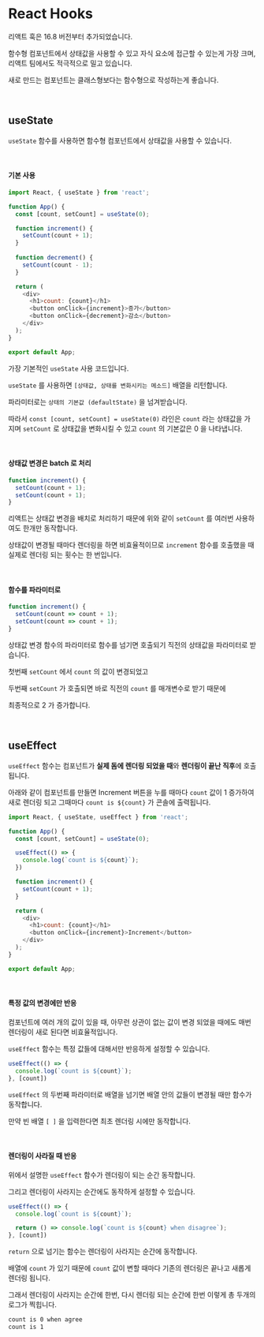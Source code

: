 # React Hooks

리액트 훅은 16.8 버전부터 추가되었습니다.

함수형 컴포넌트에서 상태값을 사용할 수 있고 자식 요소에 접근할 수 있는게 가장 크며, 리액트 팀에서도 적극적으로 밀고 있습니다.

새로 만드는 컴포넌트는 클래스형보다는 함수형으로 작성하는게 좋습니다.

<br>

## useState

`useState` 함수를 사용하면 함수형 컴포넌트에서 상태값을 사용할 수 있습니다.

<br>

#### 기본 사용

```js
import React, { useState } from 'react';

function App() {
  const [count, setCount] = useState(0);

  function increment() {
    setCount(count + 1);
  }
  
  function decrement() {
    setCount(count - 1);
  }

  return (
    <div>
      <h1>count: {count}</h1>
      <button onClick={increment}>증가</button>
      <button onClick={decrement}>감소</button>
    </div>
  );
}

export default App;
```

가장 기본적인 `useState` 사용 코드입니다.

`useState` 를 사용하면 `[상태값, 상태를 변화시키는 메소드]` 배열을 리턴합니다.

파라미터로는 `상태의 기본값 (defaultState)` 을 넘겨받습니다.

따라서 `const [count, setCount] = useState(0)` 라인은 `count` 라는 상태값을 가지며 `setCount` 로 상태값을 변화시킬 수 있고 `count` 의 기본값은 0 을 나타냅니다.

<br>

#### 상태값 변경은 batch 로 처리

```js
function increment() {
  setCount(count + 1);
  setCount(count + 1);
}
```

리액트는 상태값 변경을 배치로 처리하기 때문에 위와 같이 `setCount` 를 여러번 사용하여도 한개만 동작합니다.

상태값이 변경될 때마다 렌더링을 하면 비효율적이므로 `increment` 함수를 호출했을 때 실제로 렌더링 되는 횟수는 한 번입니다.

<br>

#### 함수를 파라미터로

```js
function increment() {
  setCount(count => count + 1);
  setCount(count => count + 1);
}
```

상태값 변경 함수의 파라미터로 함수를 넘기면 호출되기 직전의 상태값을 파라미터로 받습니다.

첫번째 `setCount` 에서 `count` 의 값이 변경되었고

두번째 `setCount` 가 호출되면 바로 직전의 `count` 를 매개변수로 받기 때문에

최종적으로 2 가 증가합니다.


<br>

## useEffect

`useEffect` 함수는 컴포넌트가 **실제 돔에 렌더링 되었을 때**와 **렌더링이 끝난 직후**에 호출됩니다.

아래와 같이 컴포넌트를 만들면 Increment 버튼을 누를 때마다 `count` 값이 1 증가하여 새로 렌더링 되고 그때마다 `count is ${count}` 가 콘솔에 출력됩니다.

```js
import React, { useState, useEffect } from 'react';

function App() {
  const [count, setCount] = useState(0);

  useEffect(() => {
    console.log(`count is ${count}`);
  })

  function increment() {
    setCount(count + 1);
  }

  return (
    <div>
      <h1>count: {count}</h1>
      <button onClick={increment}>Increment</button>
    </div>
  );
}

export default App;
```

<br>

#### 특정 값의 변경에만 반응

컴포넌트에 여러 개의 값이 있을 때, 아무런 상관이 없는 값이 변경 되었을 때에도 매번 렌더링이 새로 된다면 비효율적입니다.

`useEffect` 함수는 특정 값들에 대해서만 반응하게 설정할 수 있습니다.

```js
useEffect(() => {
  console.log(`count is ${count}`);
}, [count])
```

`useEffect` 의 두번째 파라미터로 배열을 넘기면 배열 안의 값들이 변경될 때만 함수가 동작합니다.

만약 빈 배열 `[ ]` 을 입력한다면 최초 렌더링 시에만 동작합니다.

<br>

#### 렌더링이 사라질 때 반응

위에서 설명한 `useEffect` 함수가 렌더링이 되는 순간 동작합니다.

그리고 렌더링이 사라지는 순간에도 동작하게 설정할 수 있습니다.

```js
useEffect(() => {
  console.log(`count is ${count}`);

  return () => console.log(`count is ${count} when disagree`);
}, [count])
```

`return` 으로 넘기는 함수는 렌더링이 사라지는 순간에 동작합니다.

배열에 `count` 가 있기 때문에 `count` 값이 변할 때마다 기존의 렌더링은 끝나고 새롭게 렌더링 됩니다.

그래서 렌더링이 사라지는 순간에 한번, 다시 렌더링 되는 순간에 한번 이렇게 총 두개의 로그가 찍힙니다.

```html
count is 0 when agree
count is 1
```